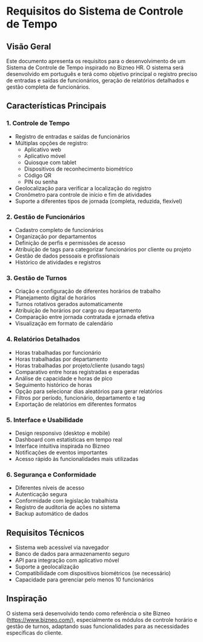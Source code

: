 # Requisitos do Sistema de Controle de Tempo

## Visão Geral
Este documento apresenta os requisitos para o desenvolvimento de um Sistema de Controle de Tempo inspirado no Bizneo HR. O sistema será desenvolvido em português e terá como objetivo principal o registro preciso de entradas e saídas de funcionários, geração de relatórios detalhados e gestão completa de funcionários.

## Características Principais

### 1. Controle de Tempo
- Registro de entradas e saídas de funcionários
- Múltiplas opções de registro:
  - Aplicativo web
  - Aplicativo móvel
  - Quiosque com tablet
  - Dispositivos de reconhecimento biométrico
  - Código QR
  - PIN ou senha
- Geolocalização para verificar a localização do registro
- Cronômetro para controle de início e fim de atividades
- Suporte a diferentes tipos de jornada (completa, reduzida, flexível)

### 2. Gestão de Funcionários
- Cadastro completo de funcionários
- Organização por departamentos
- Definição de perfis e permissões de acesso
- Atribuição de tags para categorizar funcionários por cliente ou projeto
- Gestão de dados pessoais e profissionais
- Histórico de atividades e registros

### 3. Gestão de Turnos
- Criação e configuração de diferentes horários de trabalho
- Planejamento digital de horários
- Turnos rotativos gerados automaticamente
- Atribuição de horários por cargo ou departamento
- Comparação entre jornada contratada e jornada efetiva
- Visualização em formato de calendário

### 4. Relatórios Detalhados
- Horas trabalhadas por funcionário
- Horas trabalhadas por departamento
- Horas trabalhadas por projeto/cliente (usando tags)
- Comparativo entre horas registradas e esperadas
- Análise de capacidade e horas de pico
- Seguimento histórico de horas
- Opção para selecionar dias aleatórios para gerar relatórios
- Filtros por período, funcionário, departamento e tag
- Exportação de relatórios em diferentes formatos

### 5. Interface e Usabilidade
- Design responsivo (desktop e mobile)
- Dashboard com estatísticas em tempo real
- Interface intuitiva inspirada no Bizneo
- Notificações de eventos importantes
- Acesso rápido às funcionalidades mais utilizadas

### 6. Segurança e Conformidade
- Diferentes níveis de acesso
- Autenticação segura
- Conformidade com legislação trabalhista
- Registro de auditoria de ações no sistema
- Backup automático de dados

## Requisitos Técnicos
- Sistema web acessível via navegador
- Banco de dados para armazenamento seguro
- API para integração com aplicativo móvel
- Suporte a geolocalização
- Compatibilidade com dispositivos biométricos (se necessário)
- Capacidade para gerenciar pelo menos 10 funcionários

## Inspiração
O sistema será desenvolvido tendo como referência o site Bizneo (https://www.bizneo.com/), especialmente os módulos de controle horário e gestão de turnos, adaptando suas funcionalidades para as necessidades específicas do cliente.
